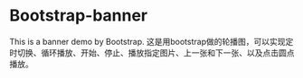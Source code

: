 # Bootstrap-banner
This is a banner demo by Bootstrap.
这是用bootstrap做的轮播图，可以实现定时切换、循环播放、开始、停止、播放指定图片、上一张和下一张、以及点击圆点播放。
